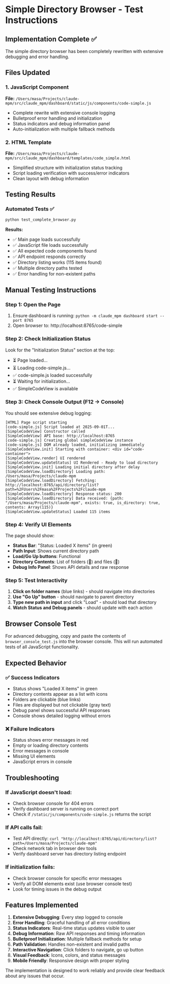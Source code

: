 # Simple Directory Browser - Test Instructions

## Implementation Complete ✅

The simple directory browser has been completely rewritten with extensive debugging and error handling.

## Files Updated

### 1. JavaScript Component
**File:** `/Users/masa/Projects/claude-mpm/src/claude_mpm/dashboard/static/js/components/code-simple.js`
- Complete rewrite with extensive console logging
- Bulletproof error handling and initialization
- Status indicators and debug information panel
- Auto-initialization with multiple fallback methods

### 2. HTML Template  
**File:** `/Users/masa/Projects/claude-mpm/src/claude_mpm/dashboard/templates/code_simple.html`
- Simplified structure with initialization status tracking
- Script loading verification with success/error indicators
- Clean layout with debug information

## Testing Results

### Automated Tests ✅
```bash
python test_complete_browser.py
```

**Results:**
- ✅ Main page loads successfully
- ✅ JavaScript file loads successfully  
- ✅ All expected code components found
- ✅ API endpoint responds correctly
- ✅ Directory listing works (115 items found)
- ✅ Multiple directory paths tested
- ✅ Error handling for non-existent paths

## Manual Testing Instructions

### Step 1: Open the Page
1. Ensure dashboard is running: `python -m claude_mpm dashboard start --port 8765`
2. Open browser to: http://localhost:8765/code-simple

### Step 2: Check Initialization Status
Look for the "Initialization Status" section at the top:
- ⏳ Page loaded...
- ⏳ Loading code-simple.js...
- ✅ code-simple.js loaded successfully
- ⏳ Waiting for initialization...
- ✅ SimpleCodeView is available

### Step 3: Check Console Output (F12 → Console)
You should see extensive debug logging:
```
[HTML] Page script starting
[code-simple.js] Script loaded at 2025-09-01T...
[SimpleCodeView] Constructor called
[SimpleCodeView] API base: http://localhost:8765
[code-simple.js] Creating global simpleCodeView instance
[code-simple.js] DOM already loaded, initializing immediately
[SimpleCodeView.init] Starting with container: <div id="code-container">
[SimpleCodeView.render] UI rendered
[SimpleCodeView.updateStatus] UI Rendered - Ready to load directory
[SimpleCodeView.init] Loading initial directory after delay
[SimpleCodeView.loadDirectory] Loading path: /Users/masa/Projects/claude-mpm
[SimpleCodeView.loadDirectory] Fetching: http://localhost:8765/api/directory/list?path=%2FUsers%2Fmasa%2FProjects%2Fclaude-mpm
[SimpleCodeView.loadDirectory] Response status: 200
[SimpleCodeView.loadDirectory] Data received: {path: "/Users/masa/Projects/claude-mpm", exists: true, is_directory: true, contents: Array(115)}
[SimpleCodeView.updateStatus] Loaded 115 items
```

### Step 4: Verify UI Elements
The page should show:
- **Status Bar**: "Status: Loaded X items" (in green)
- **Path Input**: Shows current directory path
- **Load/Go Up buttons**: Functional
- **Directory Contents**: List of folders (📁) and files (📄)
- **Debug Info Panel**: Shows API details and raw response

### Step 5: Test Interactivity
1. **Click on folder names** (blue links) - should navigate into directories
2. **Use "Go Up" button** - should navigate to parent directory  
3. **Type new path in input** and click "Load" - should load that directory
4. **Watch Status and Debug panels** - should update with each action

## Browser Console Test
For advanced debugging, copy and paste the contents of `browser_console_test.js` into the browser console. This will run automated tests of all JavaScript functionality.

## Expected Behavior

### ✅ Success Indicators
- Status shows "Loaded X items" in green
- Directory contents appear as a list with icons
- Folders are clickable (blue links)
- Files are displayed but not clickable (gray text)
- Debug panel shows successful API responses
- Console shows detailed logging without errors

### ❌ Failure Indicators
- Status shows error messages in red
- Empty or loading directory contents
- Error messages in console
- Missing UI elements
- JavaScript errors in console

## Troubleshooting

### If JavaScript doesn't load:
- Check browser console for 404 errors
- Verify dashboard server is running on correct port
- Check if `/static/js/components/code-simple.js` returns the script

### If API calls fail:
- Test API directly: `curl "http://localhost:8765/api/directory/list?path=/Users/masa/Projects/claude-mpm"`
- Check network tab in browser dev tools
- Verify dashboard server has directory listing endpoint

### If initialization fails:
- Check browser console for specific error messages
- Verify all DOM elements exist (use browser console test)
- Look for timing issues in the debug output

## Features Implemented

1. **Extensive Debugging**: Every step logged to console
2. **Error Handling**: Graceful handling of all error conditions
3. **Status Indicators**: Real-time status updates visible to user
4. **Debug Information**: Raw API responses and timing information
5. **Bulletproof Initialization**: Multiple fallback methods for setup
6. **Path Validation**: Handles non-existent and invalid paths
7. **Interactive Navigation**: Click folders to navigate, go up button
8. **Visual Feedback**: Icons, colors, and status messages
9. **Mobile Friendly**: Responsive design with proper styling

The implementation is designed to work reliably and provide clear feedback about any issues that occur.